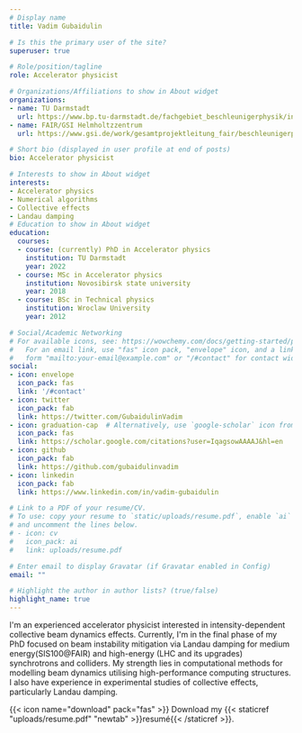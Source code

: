 ```yaml
---
# Display name
title: Vadim Gubaidulin

# Is this the primary user of the site?
superuser: true

# Role/position/tagline
role: Accelerator physicist

# Organizations/Affiliations to show in About widget
organizations:
- name: TU Darmstadt
  url: https://www.bp.tu-darmstadt.de/fachgebiet_beschleunigerphysik/index.de.jsp
- name: FAIR/GSI Helmholtzzentrum
  url: https://www.gsi.de/work/gesamtprojektleitung_fair/beschleunigerphysik

# Short bio (displayed in user profile at end of posts)
bio: Accelerator physicist

# Interests to show in About widget
interests:
- Accelerator physics
- Numerical algorithms
- Collective effects
- Landau damping
# Education to show in About widget
education:
  courses:
  - course: (currently) PhD in Accelerator physics
    institution: TU Darmstadt
    year: 2022
  - course: MSc in Accelerator physics
    institution: Novosibirsk state university
    year: 2018
  - course: BSc in Technical physics
    institution: Wroclaw University
    year: 2012

# Social/Academic Networking
# For available icons, see: https://wowchemy.com/docs/getting-started/page-builder/#icons
#   For an email link, use "fas" icon pack, "envelope" icon, and a link in the
#   form "mailto:your-email@example.com" or "/#contact" for contact widget.
social:
- icon: envelope
  icon_pack: fas
  link: '/#contact'
- icon: twitter
  icon_pack: fab
  link: https://twitter.com/GubaidulinVadim
- icon: graduation-cap  # Alternatively, use `google-scholar` icon from `ai` icon pack
  icon_pack: fas
  link: https://scholar.google.com/citations?user=IqagsowAAAAJ&hl=en
- icon: github
  icon_pack: fab
  link: https://github.com/gubaidulinvadim
- icon: linkedin
  icon_pack: fab
  link: https://www.linkedin.com/in/vadim-gubaidulin

# Link to a PDF of your resume/CV.
# To use: copy your resume to `static/uploads/resume.pdf`, enable `ai` icons in `params.toml`, 
# and uncomment the lines below.
# - icon: cv
#   icon_pack: ai
#   link: uploads/resume.pdf

# Enter email to display Gravatar (if Gravatar enabled in Config)
email: ""

# Highlight the author in author lists? (true/false)
highlight_name: true
---
```


I'm an experienced accelerator physicist interested in intensity-dependent collective beam dynamics effects. Currently, I'm in the final phase of my PhD focused on beam instability mitigation via Landau damping for medium energy(SIS100@FAIR) and high-energy (LHC and its upgrades) synchrotrons and colliders. My strength lies in computational methods for modelling beam dynamics utilising high-performance computing structures. I also have experience in experimental studies of collective effects, particularly Landau damping.

{{< icon name="download" pack="fas" >}} Download my {{< staticref "uploads/resume.pdf" "newtab" >}}resumé{{< /staticref >}}.
